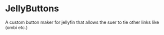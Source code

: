 # JellyButtons
A custom button maker for jellyfin that allows the suer to tie other links like (ombi etc.)
